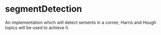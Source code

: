 # segmentDetection
An implementation which will detect sements in a corner, Harris and Hough topics will be used to achieve it.
